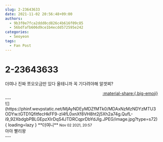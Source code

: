 ```yaml
---
slug: 2-23643633
date: 2021-11-02 20:56:48+09:00
authors:
  - 9b3f0e7fca2ddd0cd826c4b616f09c85
  - 56bdfafb606d9ce1b4ecdd572595e242
categories:
  - Seoyeon
tags:
  - Fan Post
---
```


# 2-23643633

<div class="post-container" markdown="1">
<div class="content-container md-sidebar__scrollwrap" markdown="1">

더여나 진짜 쪼오오금만 있다 올테니까 꼭 기다려야해 알겟찌?

</div>
</div>

<div style="text-align: right;" markdown="1">
<a href="https://weverse.io/fromis9/fanpost/2-23643633" style="text-align: right;">:material-share:{.big-emoji}</a>
</div>
---

<div class="comments-container md-sidebar__scrollwrap" markdown="1">
<div class="comment" markdown="1">
<div class='id-container' markdown="1">
![](https://phinf.wevpstatic.net/MjAyNDEyMDZfMTk0/MDAxNzMzNDYzMTU3ODYw.tGTD1QfitfecHkFF9-zI4fL0xnXf8VH8ht2j5Xh2a74g.QufL-i9_92XbdgbPBLGEpzXIrDqS4JTDRCqprDbYdJIg.JPEG/image.jpg?type=s72){ loading=lazy }
**<span class="artist">더여니</span>** <small>Nov 02 2021, 20:57</small><br>
</div>
<div class='comment-body' markdown="1">
아아 빨리왕
</div>
</div>
</div>
---
